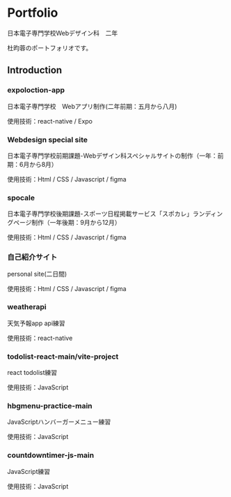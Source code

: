 # Portfolio
日本電子専門学校Webデザイン科　二年

杜昀蓉のポートフォリオです。

## Introduction

### expoloction-app

日本電子専門学校　Webアプリ制作(二年前期：五月から八月)

使用技術：react-native / Expo 

### Webdesign special site

日本電子専門学校前期課題-Webデザイン科スペシャルサイトの制作（一年：前期：6月から8月）

使用技術：Html / CSS / Javascript / figma

### spocale

日本電子専門学校後期課題-スポーツ日程掲載サービス「スポカレ」ランディングページ制作（一年後期：9月から12月）

使用技術：Html / CSS / Javascript / figma

### 自己紹介サイト

personal site(二日間)

使用技術：Html / CSS / Javascript / figma

### weatherapi

天気予報app api練習

使用技術：react-native 

### todolist-react-main/vite-project

react todolist練習

使用技術：JavaScript

### hbgmenu-practice-main

JavaScriptハンバーガーメニュー練習

使用技術：JavaScript

### countdowntimer-js-main

JavaScript練習

使用技術：JavaScript



